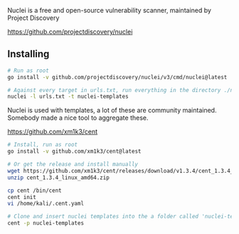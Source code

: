 Nuclei is a free and open-source vulnerability scanner, maintained by Project Discovery 

https://github.com/projectdiscovery/nuclei

## Installing
```bash
# Run as root
go install -v github.com/projectdiscovery/nuclei/v3/cmd/nuclei@latest

# Against every target in urls.txt, run everything in the directory ./nuclei-templates
nuclei -l urls.txt -t nuclei-templates
```

Nuclei is used with templates, a lot of these are community maintained. Somebody made a nice tool to aggregate these. 

https://github.com/xm1k3/cent

```bash
# Install, run as root
go install -v github.com/xm1k3/cent@latest

# Or get the release and install manually
wget https://github.com/xm1k3/cent/releases/download/v1.3.4/cent_1.3.4_linux_amd64.zip
unzip cent_1.3.4_linux_amd64.zip

cp cent /bin/cent
cent init
vi /home/kali/.cent.yaml

# Clone and insert nuclei templates into the a folder called 'nuclei-templates'
cent -p nuclei-templates
```
